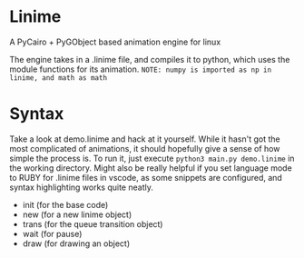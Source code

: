 # Linime
A PyCairo + PyGObject based animation engine for linux

The engine takes in a .linime file, and compiles it to python, which uses the module functions for its animation.
`NOTE: numpy is imported as np in linime, and math as math`

# Syntax
Take a look at demo.linime and hack at it yourself. While it hasn't got the most complicated of animations, it should hopefully give a sense of how simple the process is. To run it, just  execute `python3 main.py demo.linime` in the working directory. Might also be really helpful if you set language mode to RUBY for .linime files in vscode, as some snippets are configured, and syntax highlighting works quite neatly. 
- init (for the base code)
- new (for a new linime object)
- trans (for the queue transition object)
- wait (for pause)
- draw (for drawing an object)
